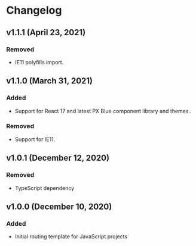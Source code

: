 # Changelog

## v1.1.1 (April 23, 2021)

### Removed

-   IE11 polyfills import.

## v1.1.0 (March 31, 2021)

### Added

-   Support for React 17 and latest PX Blue component library and themes.

### Removed

-   Support for IE11.

## v1.0.1 (December 12, 2020)

### Removed

-   TypeScript dependency

## v1.0.0 (December 10, 2020)

### Added

-   Initial routing template for JavaScript projects